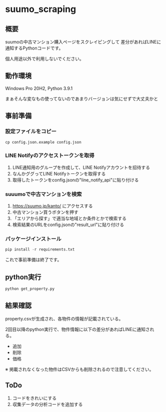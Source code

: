 # suumo_scraping

## 概要
suumoの中古マンション購入ページをスクレイピングして
差分があればLINEに通知するPythonコードです。

個人用途以外で利用しないでください。

## 動作環境
Windows Pro 20H2, Python 3.9.1

まぁそんな変なもの使ってないのであまりバージョンは気にせずで大丈夫かと

## 事前準備

### 設定ファイルをコピー
```shell
cp config.json.example config.json
```

### LINE Notifyのアクセストークンを取得
1. LINE通知用のグループを作成して、LINE Notifyアカウントを招待する
1. なんかググってLINE Notifyトークンを取得する
1. 取得したトークンをconfig.jsonの"line_notify_api"に貼り付ける

### suuumoで中古マンションを検索
1. https://suumo.jp/kanto/ にアクセスする
1. 中古マンション買うボタンを押す
1. 「エリアから探す」で適当な地域とか条件とかで検索する
1. 検索結果のURLをconfig.jsonの"result_url"に貼り付ける

### パッケージインストール
```python
pip install -r requirements.txt
```

これで事前準備は終了です。

## python実行
```python
python get_property.py
```

## 結果確認
property.csvが生成され、各物件の情報が記載されている。

2回目以降のpython実行で、物件情報に以下の差分があればLINEに通知される。

- 追加
- 削除
- 価格

※ 掲載されなくなった物件はCSVからも削除されるので注意してください。

## ToDo
1. コードをきれいにする
1. 収集データの分析コードを追加する